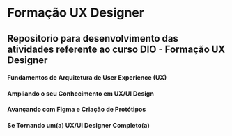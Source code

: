 # Formação UX Designer
##  Repositorio para desenvolvimento das atividades referente ao curso DIO - Formação UX Designer 

####  Fundamentos de Arquitetura de User Experience (UX)

####  Ampliando o seu Conhecimento em UX/UI Design

####  Avançando com Figma e Criação de Protótipos

####  Se Tornando um(a) UX/UI Designer Completo(a)
